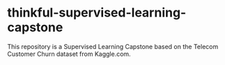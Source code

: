 # thinkful-supervised-learning-capstone
This repository is a Supervised Learning Capstone based on the Telecom Customer Churn dataset from Kaggle.com.
